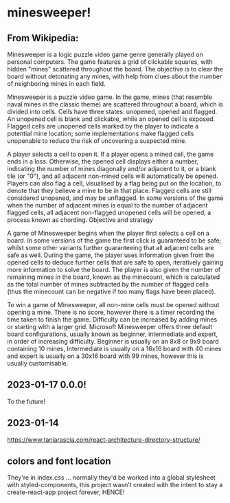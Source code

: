 # minesweeper!

## From Wikipedia:

Minesweeper is a logic puzzle video game genre generally played on personal computers. The game features a grid of clickable squares, with hidden "mines" scattered throughout the board. The objective is to clear the board without detonating any mines, with help from clues about the number of neighboring mines in each field.

Minesweeper is a puzzle video game. In the game, mines (that resemble naval mines in the classic theme) are scattered throughout a board, which is divided into cells. Cells have three states: unopened, opened and flagged. An unopened cell is blank and clickable, while an opened cell is exposed. Flagged cells are unopened cells marked by the player to indicate a potential mine location; some implementations make flagged cells unopenable to reduce the risk of uncovering a suspected mine.

A player selects a cell to open it. If a player opens a mined cell, the game ends in a loss. Otherwise, the opened cell displays either a number, indicating the number of mines diagonally and/or adjacent to it, or a blank tile (or "0"), and all adjacent non-mined cells will automatically be opened. Players can also flag a cell, visualised by a flag being put on the location, to denote that they believe a mine to be in that place. Flagged cells are still considered unopened, and may be unflagged. In some versions of the game when the number of adjacent mines is equal to the number of adjacent flagged cells, all adjacent non-flagged unopened cells will be opened, a process known as chording.
Objective and strategy

A game of Minesweeper begins when the player first selects a cell on a board. In some versions of the game the first click is guaranteed to be safe; whilst some other variants further guaranteeing that all adjacent cells are safe as well. During the game, the player uses information given from the opened cells to deduce further cells that are safe to open, iteratively gaining more information to solve the board. The player is also given the number of remaining mines in the board, known as the minecount, which is calculated as the total number of mines subtracted by the number of flagged cells (thus the minecount can be negative if too many flags have been placed).

To win a game of Minesweeper, all non-mine cells must be opened without opening a mine. There is no score, however there is a timer recording the time taken to finish the game. Difficulty can be increased by adding mines or starting with a larger grid. Microsoft Minesweeper offers three default board configurations, usually known as beginner, intermediate and expert, in order of increasing difficulty. Beginner is usually on an 8x8 or 9x9 board containing 10 mines, Intermediate is usually on a 16x16 board with 40 mines and expert is usually on a 30x16 board with 99 mines, however this is usually customisable.

## 2023-01-17 0.0.0!

To the future!

## 2023-01-14

https://www.taniarascia.com/react-architecture-directory-structure/

## colors and font location

They're in index.css ... normally they'd be worked into a global stylesheet with styled-components, this project wasn't created with the intent to stay a create-react-app project forever, HENCE!

